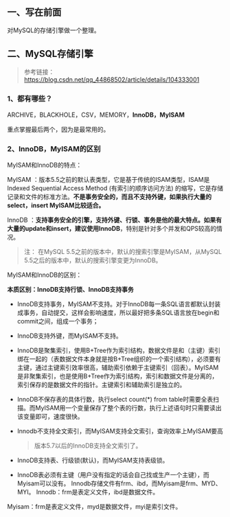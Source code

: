 ## 一、写在前面

对MySQL的存储引擎做一个整理。

## 二、MySQL存储引擎

> 参考链接：https://blog.csdn.net/qq_44868502/article/details/104333001

### 1、都有哪些？

ARCHIVE，BLACKHOLE，CSV，MEMORY，**InnoDB，MyISAM**

重点掌握最后两个，因为是最常用的。

### 2、InnoDB，MyISAM的区别

MyISAM和InnoDB的特点：

MyISAM ：版本5.5之前的默认表类型，它是基于传统的ISAM类型，ISAM是Indexed Sequential Access Method (有索引的顺序访问方法) 的缩写，它是存储记录和文件的标准方法。**不是事务安全的，而且不支持外键，如果执行大量的select，insert MyISAM比较适合。**

InnoDB ：**支持事务安全的引擎，支持外键、行锁、事务是他的最大特点。如果有大量的update和insert，建议使用InnoDB**，特别是针对多个并发和QPS较高的情况。

> 注： 在MySQL 5.5之前的版本中，默认的搜索引擎是MyISAM，从MySQL 5.5之后的版本中，默认的搜索引擎变更为InnoDB。

MyISAM和InnoDB的区别：

**本质区别：InnoDB支持行锁、InnoDB支持事务**

- InnoDB支持事务，MyISAM不支持。对于InnoDB每一条SQL语言都默认封装成事务，自动提交，这样会影响速度，所以最好把多条SQL语言放在begin和commit之间，组成一个事务；

- InnoDB支持外键，而MyISAM不支持。

- InnoDB是聚集索引，使用B+Tree作为索引结构，数据文件是和（主键）索引绑在一起的（表数据文件本身就是按B+Tree组织的一个索引结构），必须要有主键，通过主键索引效率很高，辅助索引依赖于主键索引（回表）。MyISAM是非聚集索引，也是使用B+Tree作为索引结构，索引和数据文件是分离的，索引保存的是数据文件的指针。主键索引和辅助索引是独立的。

- InnoDB不保存表的具体行数，执行select count(*) from table时需要全表扫描。而MyISAM用一个变量保存了整个表的行数，执行上述语句时只需要读出该变量即可，速度很快。

- Innodb不支持全文索引，而MyISAM支持全文索引，查询效率上MyISAM要高

  > 版本5.7以后的InnoDB支持全文索引了。

- InnoDB支持表、行级锁(默认)，而MyISAM支持表级锁。

- InnoDB表必须有主键（用户没有指定的话会自己找或生产一个主键），而Myisam可以没有。
  Innodb存储文件有frm、ibd，而Myisam是frm、MYD、MYI。
  Innodb：frm是表定义文件，ibd是数据文件。

Myisam：frm是表定义文件，myd是数据文件，myi是索引文件。